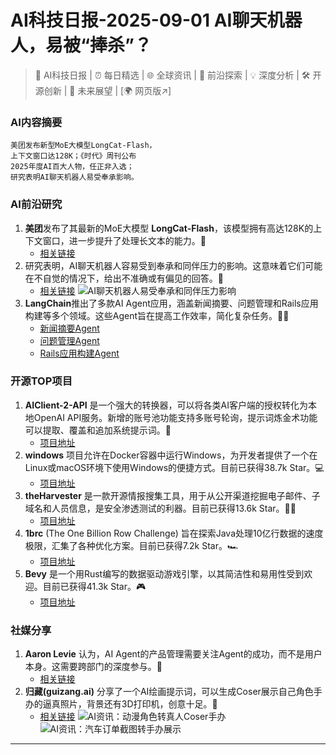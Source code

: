
# AI科技日报-2025-09-01 AI聊天机器人，易被“捧杀”？
> 🤖 AI科技日报 | ⏰ 每日精选 | 🌐 全球资讯 | 🔬 前沿探索 | 💡 深度分析 | 🛠️ 开源创新 | 🚀 未来展望 | [🌍 网页版↗️]
### **AI内容摘要**
```
美团发布新型MoE大模型LongCat-Flash，
上下文窗口达128K；《时代》周刊公布
2025年度AI百大人物，任正非入选；
研究表明AI聊天机器人易受奉承影响。
```
### AI前沿研究
1.  **美团**发布了其最新的MoE大模型 **LongCat-Flash**，该模型拥有高达128K的上下文窗口，进一步提升了处理长文本的能力。🚀
    *   [相关链接](https://x.com/aigclink/status/1961988259690819898)
2.  研究表明，AI聊天机器人容易受到奉承和同伴压力的影响。这意味着它们可能在不自觉的情况下，给出不准确或有偏见的回答。🤖
    *   [相关链接](https://www.theverge.com/news/768508/chatbots-are-susceptible-to-flattery-and-peer-pressure)
    ![AI聊天机器人易受奉承和同伴压力影响](https://platform.theverge.com/wp-content/uploads/sites/2/2025/08/STK149_AI_01.jpg?quality=90&strip=all&crop=0,0,100,100)
3.  **LangChain**推出了多款AI Agent应用，涵盖新闻摘要、问题管理和Rails应用构建等多个领域。这些Agent旨在提高工作效率，简化复杂任务。📰🤖
    *   [新闻摘要Agent](https://x.com/LangChainAI/status/1962213801249710230)
    *   [问题管理Agent](https://x.com/LangChainAI/status/1962198699653861755)
    *   [Rails应用构建Agent](https://x.com/LangChainAI/status/1962183602185314525)
### 开源TOP项目
1.  **AIClient-2-API** 是一个强大的转换器，可以将各类AI客户端的授权转化为本地OpenAI API服务。新增的账号池功能支持多账号轮询，提示词炼金术功能可以提取、覆盖和追加系统提示词。🌟
    *   [项目地址](https://github.com/justlovemaki/AIClient-2-API)
2.  **windows** 项目允许在Docker容器中运行Windows，为开发者提供了一个在Linux或macOS环境下使用Windows的便捷方式。目前已获得38.7k Star。💻
    *   [项目地址](https://github.com/dockur/windows)
3.  **theHarvester** 是一款开源情报搜集工具，用于从公开渠道挖掘电子邮件、子域名和人员信息，是安全渗透测试的利器。目前已获得13.6k Star。🕵️‍♂️
    *   [项目地址](https://github.com/laramies/theHarvester)
4.  **1brc** (The One Billion Row Challenge) 旨在探索Java处理10亿行数据的速度极限，汇集了各种优化方案。目前已获得7.2k Star。🏎️
    *   [项目地址](https://github.com/gunnarmorling/1brc)
5.  **Bevy** 是一个用Rust编写的数据驱动游戏引擎，以其简洁性和易用性受到欢迎。目前已获得41.3k Star。🎮
    *   [项目地址](https://github.com/bevyengine/bevy)
### 社媒分享
1.  **Aaron Levie** 认为，AI Agent的产品管理需要关注Agent的成功，而不是用户本身。这需要跨部门的深度参与。🤔
    *   [相关链接](https://x.com/levie/status/1962295909892653208)
2.  **归藏(guizang.ai)** 分享了一个AI绘画提示词，可以生成Coser展示自己角色手办的逼真照片，背景还有3D打印机，创意十足。🎨
    *   [相关链接](https://x.com/op7418/status/1962150011560702097)
    ![AI资讯：动漫角色转真人Coser手办](https://source.hubtoday.app/images/2025/09/news_01k40ff5b6ezt86g8ym5kzm8ah.avif)
    ![AI资讯：汽车订单截图转手办展示](https://source.hubtoday.app/images/2025/09/news_01k40ff8tdfexvzcwgv8y2jce7.avif)
---